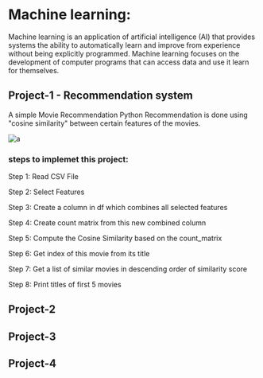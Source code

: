 # Machine learning:
Machine learning is an application of artificial intelligence (AI) that provides systems the ability to automatically learn and improve from experience without being explicitly programmed. Machine learning focuses on the development of computer programs that can access data and use it learn for themselves.

## Project-1 - Recommendation system
A simple Movie Recommendation Python Recommendation is done using "cosine similarity" between certain features of the movies.

![a](https://user-images.githubusercontent.com/68856803/89008744-d2fa6800-d328-11ea-83a8-1fb07d3dded5.png)

### steps to implemet this project:
Step 1: Read CSV File

Step 2: Select Features

Step 3: Create a column in df which combines all selected features

Step 4: Create count matrix from this new combined column

Step 5: Compute the Cosine Similarity based on the count_matrix

Step 6: Get index of this movie from its title

Step 7: Get a list of similar movies in descending order of similarity score

Step 8: Print titles of first 5 movies

## Project-2
## Project-3
## Project-4
